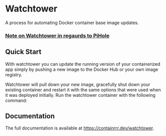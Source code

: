 # Watchtower

A process for automating Docker container base image updates.
<br/>

### [Note on Watchtower in regaurds to PiHole](https://github.com/pi-hole/docker-pi-hole/#note-on-watchtower)

## Quick Start

With watchtower you can update the running version of your containerized app simply by pushing a new image to the Docker Hub or your own image registry.

Watchtower will pull down your new image, gracefully shut down your existing container and restart it with the same options that were used when it was deployed initially. Run the watchtower container with the following command:

## Documentation

The full documentation is available at https://containrrr.dev/watchtower.

